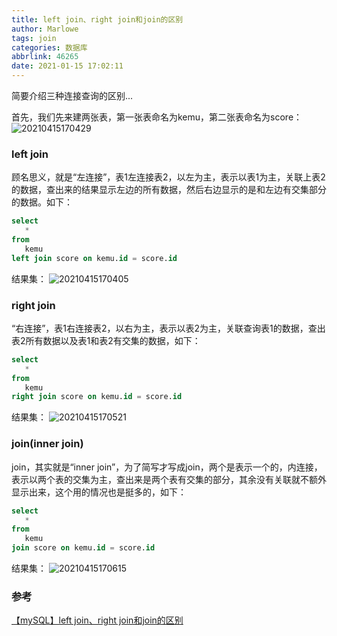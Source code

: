 ```yaml
---
title: left join、right join和join的区别
author: Marlowe
tags: join
categories: 数据库
abbrlink: 46265
date: 2021-01-15 17:02:11
---
```


简要介绍三种连接查询的区别...
<!--more-->

首先，我们先来建两张表，第一张表命名为kemu，第二张表命名为score：
![20210415170429](http://marlowe.oss-cn-beijing.aliyuncs.com/img/20210415170429.png)

### left join

顾名思义，就是“左连接”，表1左连接表2，以左为主，表示以表1为主，关联上表2的数据，查出来的结果显示左边的所有数据，然后右边显示的是和左边有交集部分的数据。如下：

```sql
select
   *
from
   kemu
left join score on kemu.id = score.id
```
结果集：
![20210415170405](http://marlowe.oss-cn-beijing.aliyuncs.com/img/20210415170405.png)


### right join

“右连接”，表1右连接表2，以右为主，表示以表2为主，关联查询表1的数据，查出表2所有数据以及表1和表2有交集的数据，如下：

```sql
select
   *
from
   kemu
right join score on kemu.id = score.id
```
结果集：
![20210415170521](http://marlowe.oss-cn-beijing.aliyuncs.com/img/20210415170521.png)

### join(inner join)

join，其实就是“inner join”，为了简写才写成join，两个是表示一个的，内连接，表示以两个表的交集为主，查出来是两个表有交集的部分，其余没有关联就不额外显示出来，这个用的情况也是挺多的，如下：

```sql
select
   *
from
   kemu
join score on kemu.id = score.id
```
结果集：
![20210415170615](http://marlowe.oss-cn-beijing.aliyuncs.com/img/20210415170615.png)


### 参考
[【mySQL】left join、right join和join的区别](https://segmentfault.com/a/1190000017369618)
